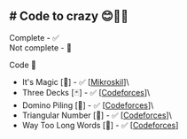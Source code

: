 ## # Code to crazy 😊🙏🏻
Complete - ✅\
Not complete - 🔨

Code 🔽 
* It's Magic [🎩] - ✅ [[Mikroskil](https://tlx.toki.id/problems/mikroskil-cp-2014-final/A)]\
* Three Decks [🃏] - ✅ [[Codeforces](https://codeforces.com/problemset/problem/2104/A)]\
* Domino Piling [🎲] - ✅ [[Codeforces](https://codeforces.com/problemset/problem/50/A)]\
* Triangular Number [🔺] - ✅ [[Codeforces](https://codeforces.com/problemset/problem/47/A)]\
* Way Too Long Words [🧾] - ✅ [[Codeforces](https://codeforces.com/problemset/problem/71/A)]
